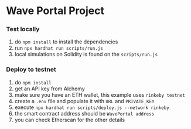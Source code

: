 # Wave Portal Project

### Test locally

1. do `npm install` to install the dependencies
2. run `npx hardhat run scripts/run.js`
3. local simulations on Solidity is found on the `scripts/run.js`

### Deploy to testnet

1. do `npm install`
2. get an API key from Alchemy
3. make sure you have an ETH wallet, this example uses `rinkeby testnet`
4. create a `.env` file and populate it with `URL` and `PRIVATE_KEY`
5. execute `npx hardhat run scripts/deploy.js --network rinkeby`
6. the smart contract address should be `WavePortal address`
7. you can check Etherscan for the other details
